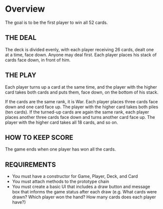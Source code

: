# Overview
The goal is to be the first player to win all 52 cards.

## THE DEAL
The deck is divided evenly, with each player receiving 26 cards, dealt one at a time, face down. Anyone may deal first. Each player places his stack of cards face down, in front of him.

## THE PLAY
Each player turns up a card at the same time, and the player with the higher card takes both cards and puts them, face down, on the bottom of his stack.

If the cards are the same rank, it is War. Each player places three cards face down and one card face up. The player with the higher card takes both piles (ten cards). If the turned-up cards are again the same rank, each player places another three cards face down and turns another card face up. The player with the higher card takes all 18 cards, and so on.

## HOW TO KEEP SCORE
The game ends when one player has won all the cards.

## REQUIREMENTS
- You must have a constructor for Game, Player, Deck, and Card
- You must attach methods to the prototype chain
- You must create a basic UI that includes a draw button and message box that informs the game status after each draw (e.g. What cards were drawn? Which player won the hand? How many cards does each player have?)
